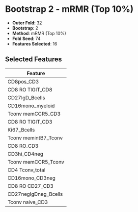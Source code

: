# Bootstrap 2 - mRMR (Top 10%)

- **Outer Fold**: 32
- **Bootstrap**: 2
- **Method**: mRMR (Top 10%)
- **Fold Seed**: 74
- **Features Selected**: 16

## Selected Features

| Feature |
|---------|
| CD8pos_CD3 |
| CD8 RO TIGIT_CD8 |
| CD27IgD_Bcells |
| CD16mono_myeloid |
| Tconv memCCR5_CD3 |
| CD8 RO TIGIT_CD3 |
| Ki67_Bcells |
| Tconv memintB7_Tconv |
| CD8 RO_CD3 |
| CD3hi_CD4neg |
| Tconv memCCR5_Tconv |
| CD4 Tconv_total |
| CD16mono_CD3neg |
| CD8 RO CD27_CD3 |
| CD27negIgDneg_Bcells |
| Tconv naive_CD3 |
